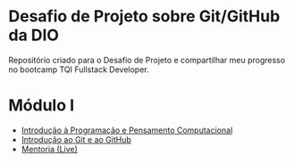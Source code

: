 # Desafio de Projeto sobre Git/GitHub da DIO

Repositório criado para o Desafio de Projeto e compartilhar meu progresso no bootcamp TQI Fullstack Developer.

# Módulo I

- [Introdução à Programação e Pensamento Computacional](https://github.com/repsper/dio-bootcamp-tqi/tree/main/Introdu%C3%A7%C3%A3o%20%C3%A0%20Programa%C3%A7%C3%A3o%20e%20Pensamento%20Computacional)
- [Introdução ao Git e ao GitHub](https://github.com/repsper/dio-bootcamp-tqi/tree/main/Introdu%C3%A7%C3%A3o%20ao%20Git%20e%20ao%20GitHub)
- [Mentoria (Live)](https://github.com/repsper/dio-bootcamp-tqi/tree/main/Mentoria%20(Live)/Aula%20inaugural%20-%20TQI%20Fullstack%20Developer)
